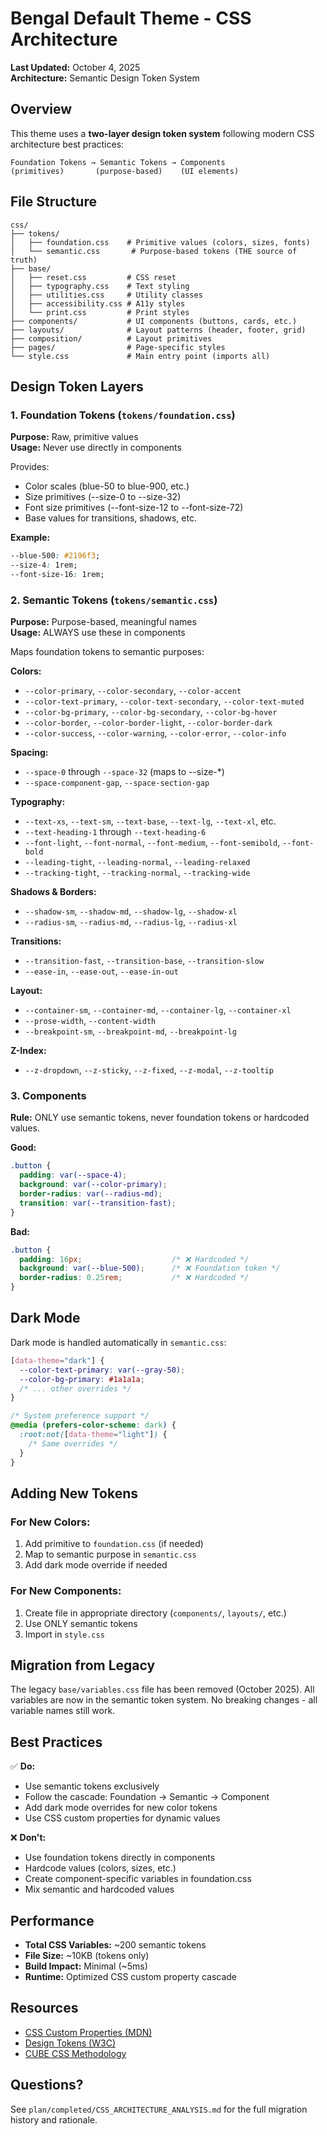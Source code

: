# Bengal Default Theme - CSS Architecture

**Last Updated:** October 4, 2025  
**Architecture:** Semantic Design Token System

## Overview

This theme uses a **two-layer design token system** following modern CSS architecture best practices:

```
Foundation Tokens → Semantic Tokens → Components
(primitives)       (purpose-based)    (UI elements)
```

## File Structure

```
css/
├── tokens/
│   ├── foundation.css    # Primitive values (colors, sizes, fonts)
│   └── semantic.css       # Purpose-based tokens (THE source of truth)
├── base/
│   ├── reset.css         # CSS reset
│   ├── typography.css    # Text styling
│   ├── utilities.css     # Utility classes
│   ├── accessibility.css # A11y styles
│   └── print.css         # Print styles
├── components/           # UI components (buttons, cards, etc.)
├── layouts/              # Layout patterns (header, footer, grid)
├── composition/          # Layout primitives
├── pages/                # Page-specific styles
└── style.css             # Main entry point (imports all)
```

## Design Token Layers

### 1. Foundation Tokens (`tokens/foundation.css`)

**Purpose:** Raw, primitive values  
**Usage:** Never use directly in components

Provides:
- Color scales (blue-50 to blue-900, etc.)
- Size primitives (--size-0 to --size-32)
- Font size primitives (--font-size-12 to --font-size-72)
- Base values for transitions, shadows, etc.

**Example:**
```css
--blue-500: #2196f3;
--size-4: 1rem;
--font-size-16: 1rem;
```

### 2. Semantic Tokens (`tokens/semantic.css`)

**Purpose:** Purpose-based, meaningful names  
**Usage:** ALWAYS use these in components

Maps foundation tokens to semantic purposes:

**Colors:**
- `--color-primary`, `--color-secondary`, `--color-accent`
- `--color-text-primary`, `--color-text-secondary`, `--color-text-muted`
- `--color-bg-primary`, `--color-bg-secondary`, `--color-bg-hover`
- `--color-border`, `--color-border-light`, `--color-border-dark`
- `--color-success`, `--color-warning`, `--color-error`, `--color-info`

**Spacing:**
- `--space-0` through `--space-32` (maps to --size-*)
- `--space-component-gap`, `--space-section-gap`

**Typography:**
- `--text-xs`, `--text-sm`, `--text-base`, `--text-lg`, `--text-xl`, etc.
- `--text-heading-1` through `--text-heading-6`
- `--font-light`, `--font-normal`, `--font-medium`, `--font-semibold`, `--font-bold`
- `--leading-tight`, `--leading-normal`, `--leading-relaxed`
- `--tracking-tight`, `--tracking-normal`, `--tracking-wide`

**Shadows & Borders:**
- `--shadow-sm`, `--shadow-md`, `--shadow-lg`, `--shadow-xl`
- `--radius-sm`, `--radius-md`, `--radius-lg`, `--radius-xl`

**Transitions:**
- `--transition-fast`, `--transition-base`, `--transition-slow`
- `--ease-in`, `--ease-out`, `--ease-in-out`

**Layout:**
- `--container-sm`, `--container-md`, `--container-lg`, `--container-xl`
- `--prose-width`, `--content-width`
- `--breakpoint-sm`, `--breakpoint-md`, `--breakpoint-lg`

**Z-Index:**
- `--z-dropdown`, `--z-sticky`, `--z-fixed`, `--z-modal`, `--z-tooltip`

### 3. Components

**Rule:** ONLY use semantic tokens, never foundation tokens or hardcoded values.

**Good:**
```css
.button {
  padding: var(--space-4);
  background: var(--color-primary);
  border-radius: var(--radius-md);
  transition: var(--transition-fast);
}
```

**Bad:**
```css
.button {
  padding: 16px;                    /* ❌ Hardcoded */
  background: var(--blue-500);      /* ❌ Foundation token */
  border-radius: 0.25rem;           /* ❌ Hardcoded */
}
```

## Dark Mode

Dark mode is handled automatically in `semantic.css`:

```css
[data-theme="dark"] {
  --color-text-primary: var(--gray-50);
  --color-bg-primary: #1a1a1a;
  /* ... other overrides */
}

/* System preference support */
@media (prefers-color-scheme: dark) {
  :root:not([data-theme="light"]) {
    /* Same overrides */
  }
}
```

## Adding New Tokens

### For New Colors:
1. Add primitive to `foundation.css` (if needed)
2. Map to semantic purpose in `semantic.css`
3. Add dark mode override if needed

### For New Components:
1. Create file in appropriate directory (`components/`, `layouts/`, etc.)
2. Use ONLY semantic tokens
3. Import in `style.css`

## Migration from Legacy

The legacy `base/variables.css` file has been removed (October 2025). All variables are now in the semantic token system. No breaking changes - all variable names still work.

## Best Practices

✅ **Do:**
- Use semantic tokens exclusively
- Follow the cascade: Foundation → Semantic → Component
- Add dark mode overrides for new color tokens
- Use CSS custom properties for dynamic values

❌ **Don't:**
- Use foundation tokens directly in components
- Hardcode values (colors, sizes, etc.)
- Create component-specific variables in foundation.css
- Mix semantic and hardcoded values

## Performance

- **Total CSS Variables:** ~200 semantic tokens
- **File Size:** ~10KB (tokens only)
- **Build Impact:** Minimal (~5ms)
- **Runtime:** Optimized CSS custom property cascade

## Resources

- [CSS Custom Properties (MDN)](https://developer.mozilla.org/en-US/docs/Web/CSS/Using_CSS_custom_properties)
- [Design Tokens (W3C)](https://design-tokens.github.io/community-group/format/)
- [CUBE CSS Methodology](https://cube.fyi/)

## Questions?

See `plan/completed/CSS_ARCHITECTURE_ANALYSIS.md` for the full migration history and rationale.

